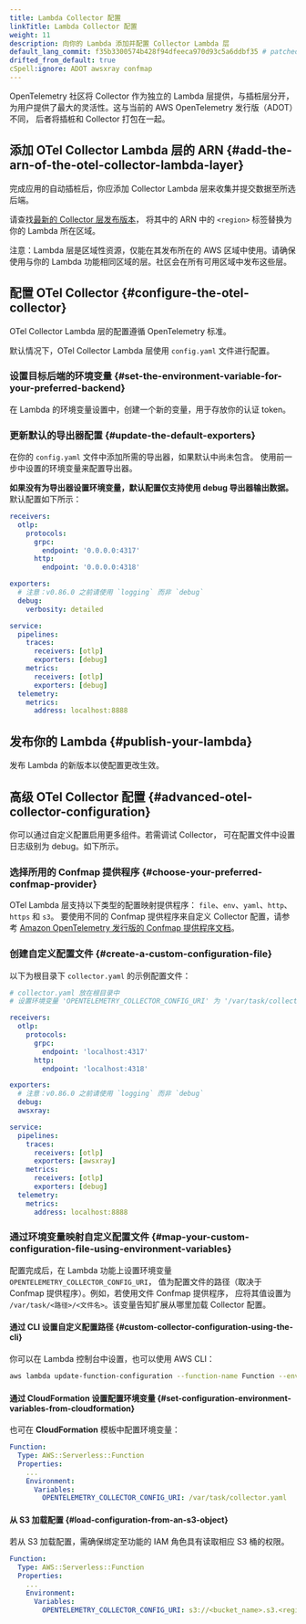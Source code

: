 ```yaml
---
title: Lambda Collector 配置
linkTitle: Lambda Collector 配置
weight: 11
description: 向你的 Lambda 添加并配置 Collector Lambda 层
default_lang_commit: f35b3300574b428f94dfeeca970d93c5a6ddbf35 # patched
drifted_from_default: true
cSpell:ignore: ADOT awsxray confmap
---
```


OpenTelemetry 社区将 Collector 作为独立的 Lambda 层提供，与插桩层分开，
为用户提供了最大的灵活性。这与当前的 AWS OpenTelemetry 发行版（ADOT）不同，
后者将插桩和 Collector 打包在一起。

## 添加 OTel Collector Lambda 层的 ARN {#add-the-arn-of-the-otel-collector-lambda-layer}

完成应用的自动插桩后，你应添加 Collector Lambda 层来收集并提交数据至所选后端。

请查找[最新的 Collector 层发布版本](https://github.com/open-telemetry/opentelemetry-lambda/releases)，
将其中的 ARN 中的 `<region>` 标签替换为你的 Lambda 所在区域。

注意：Lambda 层是区域性资源，仅能在其发布所在的 AWS 区域中使用。请确保使用与你的
Lambda 功能相同区域的层。社区会在所有可用区域中发布这些层。

## 配置 OTel Collector {#configure-the-otel-collector}

OTel Collector Lambda 层的配置遵循 OpenTelemetry 标准。

默认情况下，OTel Collector Lambda 层使用 `config.yaml` 文件进行配置。

### 设置目标后端的环境变量 {#set-the-environment-variable-for-your-preferred-backend}

在 Lambda 的环境变量设置中，创建一个新的变量，用于存放你的认证 token。

### 更新默认的导出器配置 {#update-the-default-exporters}

在你的 `config.yaml` 文件中添加所需的导出器，如果默认中尚未包含。
使用前一步中设置的环境变量来配置导出器。

**如果没有为导出器设置环境变量，默认配置仅支持使用 debug 导出器输出数据。**
默认配置如下所示：

```yaml
receivers:
  otlp:
    protocols:
      grpc:
        endpoint: '0.0.0.0:4317'
      http:
        endpoint: '0.0.0.0:4318'

exporters:
  # 注意：v0.86.0 之前请使用 `logging` 而非 `debug`
  debug:
    verbosity: detailed

service:
  pipelines:
    traces:
      receivers: [otlp]
      exporters: [debug]
    metrics:
      receivers: [otlp]
      exporters: [debug]
  telemetry:
    metrics:
      address: localhost:8888
```

## 发布你的 Lambda {#publish-your-lambda}

发布 Lambda 的新版本以使配置更改生效。

## 高级 OTel Collector 配置 {#advanced-otel-collector-configuration}

你可以通过自定义配置启用更多组件。若需调试 Collector，
可在配置文件中设置日志级别为 debug。如下所示。

### 选择所用的 Confmap 提供程序 {#choose-your-preferred-confmap-provider}

OTel Lambda 层支持以下类型的配置映射提供程序：
`file`、`env`、`yaml`、`http`、`https` 和 `s3`。
要使用不同的 Confmap 提供程序来自定义 Collector 配置，请参考
[Amazon OpenTelemetry 发行版的 Confmap 提供程序文档](https://aws-otel.github.io/docs/components/confmap-providers#confmap-providers-supported-by-the-adot-collector)。

### 创建自定义配置文件 {#create-a-custom-configuration-file}

以下为根目录下 `collector.yaml` 的示例配置文件：

```yaml
# collector.yaml 放在根目录中
# 设置环境变量 'OPENTELEMETRY_COLLECTOR_CONFIG_URI' 为 '/var/task/collector.yaml'

receivers:
  otlp:
    protocols:
      grpc:
        endpoint: 'localhost:4317'
      http:
        endpoint: 'localhost:4318'

exporters:
  # 注意：v0.86.0 之前请使用 `logging` 而非 `debug`
  debug:
  awsxray:

service:
  pipelines:
    traces:
      receivers: [otlp]
      exporters: [awsxray]
    metrics:
      receivers: [otlp]
      exporters: [debug]
  telemetry:
    metrics:
      address: localhost:8888
```

### 通过环境变量映射自定义配置文件 {#map-your-custom-configuration-file-using-environment-variables}

配置完成后，在 Lambda 功能上设置环境变量 `OPENTELEMETRY_COLLECTOR_CONFIG_URI`，
值为配置文件的路径（取决于 Confmap 提供程序）。例如，若使用文件 Confmap 提供程序，
应将其值设置为 `/var/task/<路径>/<文件名>`。该变量告知扩展从哪里加载 Collector 配置。

#### 通过 CLI 设置自定义配置路径 {#custom-collector-configuration-using-the-cli}

你可以在 Lambda 控制台中设置，也可以使用 AWS CLI：

```bash
aws lambda update-function-configuration --function-name Function --environment Variables={OPENTELEMETRY_COLLECTOR_CONFIG_URI=/var/task/collector.yaml}
```

#### 通过 CloudFormation 设置配置环境变量 {#set-configuration-environment-variables-from-cloudformation}

也可在 **CloudFormation** 模板中配置环境变量：

```yaml
Function:
  Type: AWS::Serverless::Function
  Properties:
    ...
    Environment:
      Variables:
        OPENTELEMETRY_COLLECTOR_CONFIG_URI: /var/task/collector.yaml
```

#### 从 S3 加载配置 {#load-configuration-from-an-s3-object}

若从 S3 加载配置，需确保绑定至功能的 IAM 角色具有读取相应 S3 桶的权限。

```yaml
Function:
  Type: AWS::Serverless::Function
  Properties:
    ...
    Environment:
      Variables:
        OPENTELEMETRY_COLLECTOR_CONFIG_URI: s3://<bucket_name>.s3.<region>.amazonaws.com/collector_config.yaml
```

